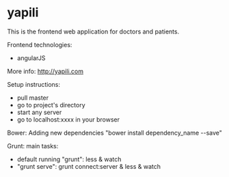 # yapili
This is the frontend web application for doctors and patients.

Frontend technologies:
- angularJS


More info: http://yapili.com

Setup instructions:
- pull master
- go to project's directory
- start any server
- go to localhost:xxxx in your browser

Bower: Adding new dependencies
"bower install dependency_name --save"

Grunt: main tasks: 
- default running "grunt": less & watch
- "grunt serve": grunt connect:server & less & watch
